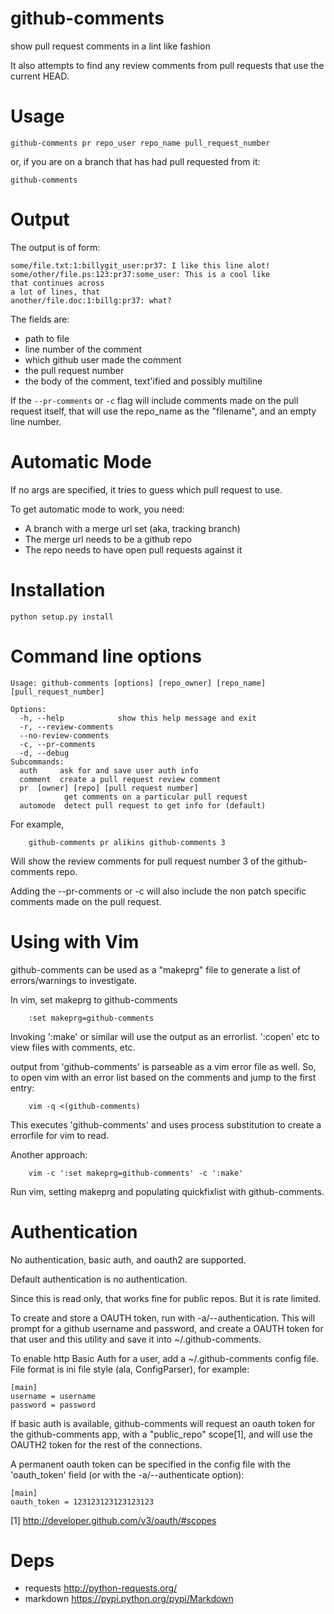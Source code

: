github-comments
===============

show pull request comments in a lint like fashion

It also attempts to find any review comments
from pull requests that use the current HEAD.

Usage
====

```
github-comments pr repo_user repo_name pull_request_number
```

or, if you are on a branch that has had pull requested
from it:

```
github-comments
```

Output
=====
The output is of form:

```
some/file.txt:1:billygit_user:pr37: I like this line alot!
some/other/file.ps:123:pr37:some_user: This is a cool like
that continues across
a lot of lines, that
another/file.doc:1:billg:pr37: what?
```

The fields are:
- path to file
- line number of the comment
- which github user made the comment
- the pull request number
- the body of the comment, text'ified and possibly multiline

If the ```--pr-comments``` or `-c` flag will include comments
made on the pull request itself, that will use the
repo_name as the "filename", and an empty line number.

Automatic Mode
=============

If no args are specified, it tries to guess
which pull request to use.

To get automatic mode to work, you need:

- A branch with a merge url set (aka, tracking branch)
- The merge url needs to be a github repo
- The repo needs to have open pull requests against it


Installation
============
```
python setup.py install
```

Command line options
===================
```
Usage: github-comments [options] [repo_owner] [repo_name] [pull_request_number]

Options:
  -h, --help            show this help message and exit
  -r, --review-comments
  --no-review-comments
  -c, --pr-comments
  -d, --debug
Subcommands:
  auth     ask for and save user auth info
  comment  create a pull request review comment
  pr  [owner] [repo] [pull request number]
            get comments on a particular pull request
  automode  detect pull request to get info for (default)
```

For example,
```
    github-comments pr alikins github-comments 3
```

Will show the review comments for pull request number 3
of the github-comments repo.

Adding the --pr-comments or -c  will also include the non
patch specific comments made on the pull request.

Using with Vim
==============

github-comments can be used as a "makeprg" file to
generate a list of errors/warnings to investigate.

In vim, set makeprg to github-comments
```
    :set makeprg=github-comments
```

Invoking ':make' or similar will use the output
as an errorlist. ':copen' etc to view files
with comments, etc.

output from 'github-comments' is parseable
as a vim error file as well. So, to
open vim with an error list based on
the comments and jump to the first entry:

```
    vim -q <(github-comments)
```

This executes 'github-comments' and uses
process substitution to create a errorfile
for vim to read.

Another approach:

```
    vim -c ':set makeprg=github-comments' -c ':make'
```

Run vim, setting makeprg and populating quickfixlist
with github-comments.

Authentication
==============

No authentication, basic auth, and oauth2
are supported.

Default authentication is no authentication.

Since this is read only, that works fine for public
repos. But it is rate limited.

To create and store a OAUTH token, run with -a/--authentication.
This will prompt for a github username and password, and
create a OAUTH token for that user and this utility and save
it into ~/.github-comments.

To enable http Basic Auth for a user, add a ~/.github-comments
config file. File format is ini file style (ala, ConfigParser),
for example:

```
[main]
username = username
password = password
```

If basic auth is available, github-comments will
request an oauth token for the github-comments
app, with a "public_repo" scope[1], and will
use the OAUTH2 token for the rest of the
connections.

A permanent oauth token can be specified
in the config file with the 'oauth_token'
field (or with the -a/--authenticate option):

```
[main]
oauth_token = 123123123123123123
```


[1] http://developer.github.com/v3/oauth/#scopes

Deps
====

- requests http://python-requests.org/
- markdown https://pypi.python.org/pypi/Markdown



